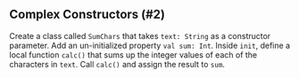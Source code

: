 ## Complex Constructors (#2)

Create a class called `SumChars` that takes `text: String` as a constructor
parameter. Add an un-initialized property `val sum: Int`. Inside `init`, define
a local function `calc()` that sums up the integer values of each of the
characters in `text`. Call `calc()` and assign the result to `sum`.
